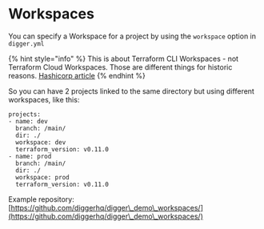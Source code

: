 # Workspaces

You can specify a Workspace for a project by using the `workspace` option in `digger.yml`

{% hint style="info" %}
This is about Terraform CLI Workspaces - not Terraform Cloud Workspaces. Those are different things for historic reasons. [Hashicorp article](https://developer.hashicorp.com/terraform/cloud-docs/workspaces#terraform-cloud-vs-terraform-cli-workspaces)
{% endhint %}

So you can have 2 projects linked to the same directory but using different workspaces, like this:

```
projects:
- name: dev
  branch: /main/
  dir: ./
  workspace: dev
  terraform_version: v0.11.0
- name: prod
  branch: /main/
  dir: ./
  workspace: prod
  terraform_version: v0.11.0
```

Example repository: [https://github.com/diggerhq/digger\_demo\_workspaces/](https://github.com/diggerhq/digger\_demo\_workspaces/)
